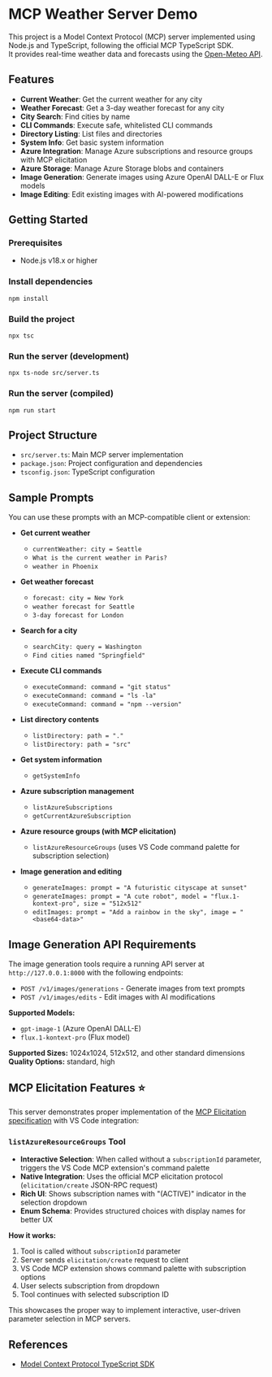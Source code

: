 # MCP Weather Server Demo

This project is a Model Context Protocol (MCP) server implemented using Node.js and TypeScript, following the official MCP TypeScript SDK.  
It provides real-time weather data and forecasts using the [Open-Meteo API](https://open-meteo.com/en/docs).

## Features
- **Current Weather**: Get the current weather for any city
- **Weather Forecast**: Get a 3-day weather forecast for any city
- **City Search**: Find cities by name
- **CLI Commands**: Execute safe, whitelisted CLI commands
- **Directory Listing**: List files and directories
- **System Info**: Get basic system information
- **Azure Integration**: Manage Azure subscriptions and resource groups with MCP elicitation
- **Azure Storage**: Manage Azure Storage blobs and containers
- **Image Generation**: Generate images using Azure OpenAI DALL-E or Flux models
- **Image Editing**: Edit existing images with AI-powered modifications

## Getting Started

### Prerequisites
- Node.js v18.x or higher

### Install dependencies
```
npm install
```

### Build the project
```
npx tsc
```

### Run the server (development)
```
npx ts-node src/server.ts
```

### Run the server (compiled)
```
npm run start
```

## Project Structure
- `src/server.ts`: Main MCP server implementation
- `package.json`: Project configuration and dependencies
- `tsconfig.json`: TypeScript configuration

## Sample Prompts

You can use these prompts with an MCP-compatible client or extension:

- **Get current weather**
  - `currentWeather: city = Seattle`
  - `What is the current weather in Paris?`
  - `weather in Phoenix`

- **Get weather forecast**
  - `forecast: city = New York`
  - `weather forecast for Seattle`
  - `3-day forecast for London`

- **Search for a city**
  - `searchCity: query = Washington`
  - `Find cities named "Springfield"`

- **Execute CLI commands**
  - `executeCommand: command = "git status"`
  - `executeCommand: command = "ls -la"`
  - `executeCommand: command = "npm --version"`

- **List directory contents**
  - `listDirectory: path = "."`  
  - `listDirectory: path = "src"`

- **Get system information**
  - `getSystemInfo`

- **Azure subscription management**
  - `listAzureSubscriptions`
  - `getCurrentAzureSubscription`

- **Azure resource groups (with MCP elicitation)**
  - `listAzureResourceGroups` (uses VS Code command palette for subscription selection)

- **Image generation and editing**
  - `generateImages: prompt = "A futuristic cityscape at sunset"`
  - `generateImages: prompt = "A cute robot", model = "flux.1-kontext-pro", size = "512x512"`
  - `editImages: prompt = "Add a rainbow in the sky", image = "<base64-data>"`

## Image Generation API Requirements

The image generation tools require a running API server at `http://127.0.0.1:8000` with the following endpoints:
- `POST /v1/images/generations` - Generate images from text prompts
- `POST /v1/images/edits` - Edit images with AI modifications

**Supported Models:**
- `gpt-image-1` (Azure OpenAI DALL-E)
- `flux.1-kontext-pro` (Flux model)

**Supported Sizes:** 1024x1024, 512x512, and other standard dimensions
**Quality Options:** standard, high

## MCP Elicitation Features ⭐

This server demonstrates proper implementation of the [MCP Elicitation specification](https://modelcontextprotocol.io/specification/2025-06-18/client/elicitation) with VS Code integration:

### `listAzureResourceGroups` Tool
- **Interactive Selection**: When called without a `subscriptionId` parameter, triggers the VS Code MCP extension's command palette
- **Native Integration**: Uses the official MCP elicitation protocol (`elicitation/create` JSON-RPC request)
- **Rich UI**: Shows subscription names with "(ACTIVE)" indicator in the selection dropdown
- **Enum Schema**: Provides structured choices with display names for better UX

**How it works:**
1. Tool is called without `subscriptionId` parameter
2. Server sends `elicitation/create` request to client
3. VS Code MCP extension shows command palette with subscription options
4. User selects subscription from dropdown
5. Tool continues with selected subscription ID

This showcases the proper way to implement interactive, user-driven parameter selection in MCP servers.

## References
- [Model Context Protocol TypeScript SDK](https://github.com/modelcontextprotocol/typescript-sdk)
